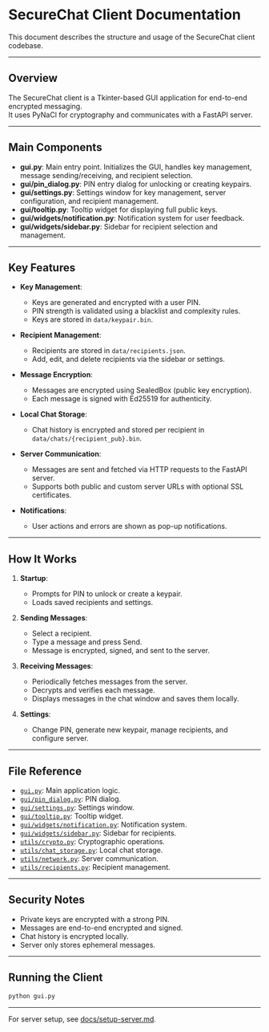 # SecureChat Client Documentation

This document describes the structure and usage of the SecureChat client codebase.

---

## Overview

The SecureChat client is a Tkinter-based GUI application for end-to-end encrypted messaging.  
It uses PyNaCl for cryptography and communicates with a FastAPI server.

---

## Main Components

- **gui.py**: Main entry point. Initializes the GUI, handles key management, message sending/receiving, and recipient selection.
- **gui/pin_dialog.py**: PIN entry dialog for unlocking or creating keypairs.
- **gui/settings.py**: Settings window for key management, server configuration, and recipient management.
- **gui/tooltip.py**: Tooltip widget for displaying full public keys.
- **gui/widgets/notification.py**: Notification system for user feedback.
- **gui/widgets/sidebar.py**: Sidebar for recipient selection and management.

---

## Key Features

- **Key Management**:  
  - Keys are generated and encrypted with a user PIN.
  - PIN strength is validated using a blacklist and complexity rules.
  - Keys are stored in `data/keypair.bin`.

- **Recipient Management**:  
  - Recipients are stored in `data/recipients.json`.
  - Add, edit, and delete recipients via the sidebar or settings.

- **Message Encryption**:  
  - Messages are encrypted using SealedBox (public key encryption).
  - Each message is signed with Ed25519 for authenticity.

- **Local Chat Storage**:  
  - Chat history is encrypted and stored per recipient in `data/chats/{recipient_pub}.bin`.

- **Server Communication**:  
  - Messages are sent and fetched via HTTP requests to the FastAPI server.
  - Supports both public and custom server URLs with optional SSL certificates.

- **Notifications**:  
  - User actions and errors are shown as pop-up notifications.

---

## How It Works

1. **Startup**:  
   - Prompts for PIN to unlock or create a keypair.
   - Loads saved recipients and settings.

2. **Sending Messages**:  
   - Select a recipient.
   - Type a message and press Send.
   - Message is encrypted, signed, and sent to the server.

3. **Receiving Messages**:  
   - Periodically fetches messages from the server.
   - Decrypts and verifies each message.
   - Displays messages in the chat window and saves them locally.

4. **Settings**:  
   - Change PIN, generate new keypair, manage recipients, and configure server.

---

## File Reference

- [`gui.py`](../gui.py): Main application logic.
- [`gui/pin_dialog.py`](../gui/pin_dialog.py): PIN dialog.
- [`gui/settings.py`](../gui/settings.py): Settings window.
- [`gui/tooltip.py`](../gui/tooltip.py): Tooltip widget.
- [`gui/widgets/notification.py`](../gui/widgets/notification.py): Notification system.
- [`gui/widgets/sidebar.py`](../gui/widgets/sidebar.py): Sidebar for recipients.
- [`utils/crypto.py`](../utils/crypto.py): Cryptographic operations.
- [`utils/chat_storage.py`](../utils/chat_storage.py): Local chat storage.
- [`utils/network.py`](../utils/network.py): Server communication.
- [`utils/recipients.py`](../utils/recipients.py): Recipient management.

---

## Security Notes

- Private keys are encrypted with a strong PIN.
- Messages are end-to-end encrypted and signed.
- Chat history is encrypted locally.
- Server only stores ephemeral messages.

---

## Running the Client

```sh
python gui.py
```

---

For server setup, see [docs/setup-server.md](setup-server.md).